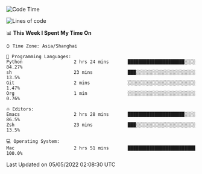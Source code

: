 <!--START_SECTION:waka-->
![Code Time](http://img.shields.io/badge/Code%20Time-703%20hrs%2023%20mins-blue)

![Lines of code](https://img.shields.io/badge/From%20Hello%20World%20I%27ve%20Written-22%20Thousand%20lines%20of%20code-blue)

📊 **This Week I Spent My Time On** 

```text
⌚︎ Time Zone: Asia/Shanghai

💬 Programming Languages: 
Python                   2 hrs 24 mins       █████████████████████░░░░   84.27% 
sh                       23 mins             ███░░░░░░░░░░░░░░░░░░░░░░   13.5% 
Git                      2 mins              ░░░░░░░░░░░░░░░░░░░░░░░░░   1.47% 
Org                      1 min               ░░░░░░░░░░░░░░░░░░░░░░░░░   0.76%

🔥 Editors: 
Emacs                    2 hrs 28 mins       █████████████████████░░░░   86.5% 
Zsh                      23 mins             ███░░░░░░░░░░░░░░░░░░░░░░   13.5%

💻 Operating System: 
Mac                      2 hrs 51 mins       █████████████████████████   100.0%

```


 Last Updated on 05/05/2022 02:08:30 UTC
<!--END_SECTION:waka-->
